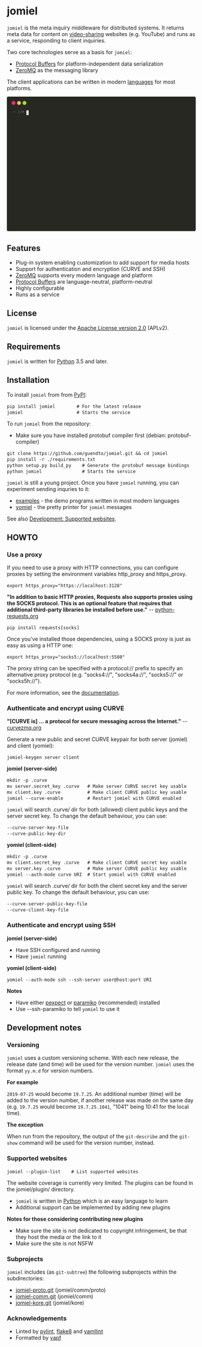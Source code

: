 # jomiel

`jomiel` is the meta inquiry middleware for distributed systems. It
returns meta data for content on [video-sharing][40] websites (e.g.
YouTube) and runs as a service, responding to client inquiries.

Two core technologies serve as a basis for `jomiel`:

- [Protocol Buffers][20] for platform-independent data serialization
- [ZeroMQ][21] as the messaging library

The client applications can be written in modern [languages][5] for most
platforms.

![Example (jomiel)](./docs/examples/jomiel-framed.svg)

## Features

- Plug-in system enabling customization to add support for media hosts
- Support for authentication and encryption (CURVE and SSH)
- [ZeroMQ][21] supports every modern language and platform
- [Protocol Buffers][20] are language-neutral, platform-neutral
- Highly configurable
- Runs as a service

## License

`jomiel` is licensed under the [Apache License version 2.0][23] (APLv2).

## Requirements

`jomiel` is written for [Python][22] 3.5 and later.

## Installation

To install `jomiel` from from [PyPI][24]:

```shell
pip install jomiel        # For the latest release
jomiel                    # Starts the service
```

To run `jomiel` from the repository:

- Make sure you have installed protobuf compiler first (debian:
  protobuf-compiler)

```shell
git clone https://github.com/guendto/jomiel.git && cd jomiel
pip install -r ./requirements.txt
python setup.py build_py    # Generate the protobuf message bindings
python jomiel               # Starts the service
```

`jomiel` is still a young project. Once you have `jomiel` running, you
can experiment sending inquries to it:

- [examples][5] - the demo programs written in most modern languages
- [yomiel][1] - the pretty printer for `jomiel` messages

See also [Development: Supported websites](#supported-websites).

## HOWTO

### Use a proxy

If you need to use a proxy with HTTP connections, you can configure
proxies by setting the environment variables http_proxy and https_proxy.

```shell
export https_proxy="https://localhost:3128"
```

**"In addition to basic HTTP proxies, Requests also supports proxies using
the SOCKS protocol. This is an optional feature that requires that
additional third-party libraries be installed before use."** --
[python-requests.org][41]

```shell
pip install requests[socks]
```

Once you’ve installed those dependencies, using a SOCKS proxy is just as
easy as using a HTTP one:

```shell
export https_proxy="socks5://localhost:5580"
```

The proxy string can be specified with a protocol:// prefix to specify
an alternative proxy protocol (e.g. "socks4://", "socks4a://",
"socks5://" or "socks5h://").

For more information, see the [documentation][42].

### Authenticate and encrypt using CURVE

**"[CURVE is] ... a protocol for secure messaging across the
Internet."** -- [curvezmq.org][43]

Generate a new public and secret CURVE keypair for both server (jomiel)
and client (yomiel):

```shell
jomiel-keygen server client
```

**jomiel (server-side)**

```shell
mkdir -p .curve
mv server.secret_key .curve   # Make server CURVE secret key usable
mv client.key .curve          # Make client CURVE public key usable
jomiel --curve-enable         # Restart jomiel with CURVE enabled
```

`jomiel` will search .curve/ dir for both (allowed) client public keys
and the server secret key. To change the default behaviour, you can use:

    --curve-server-key-file
    --curve-public-key-dir

**yomiel (client-side)**

```shell
mkdir -p .curve
mv client.secret_key .curve   # Make client CURVE secret key usable
mv server.key .curve          # Make server CURVE public key usable
yomiel --auth-mode curve URI  # Start yomiel with CURVE enabled
```

`yomiel` will search .curve/ dir for both the client secret key
and the server public key. To change the default behaviour, you can use:

    --curve-server-public-key-file
    --curve-client-key-file

### Authenticate and encrypt using SSH

**jomiel (server-side)**

- Have SSH configured and running
- Have `jomiel` running

**yomiel (client-side)**

```shell
yomiel --auth-mode ssh --ssh-server user@host:port URI
```

**Notes**

- Have either  [pexpect][29] or [paramiko][30] (recommended) installed
- Use --ssh-paramiko to tell `yomiel` to use it

## Development notes

### Versioning

`jomiel` uses a custom versioning scheme. With each new release, the
release date (and time) will be used for the version number. `jomiel`
uses the format `yy.m.d` for version numbers.

**For example**

`2019-07-25` would become `19.7.25`. An additional number (time) will be
added to the version number, if another release was made on the same day
(e.g. `19.7.25` would become `19.7.25.1041`, "1041" being 10:41 for the
local time).

**The exception**

When run from the repository, the output of the `git-describe` and the
`git-show` command will be used for the version number, instead.

### Supported websites

```shell
jomiel --plugin-list    # List supported websites
```

The website coverage is currently very limited. The plugins can be
found in the jomiel/plugin/ directory.

- `jomiel` is written in [Python][22] which is an easy language to learn
- Additional support can be implemented by adding new plugins

**Notes for those considering contributing new plugins**

- Make sure the site is not dedicated to copyright infringement, be that
  they host the media or the link to it
- Make sure the site is not NSFW

### Subprojects

`jomiel` includes (as `git-subtree`) the following subprojects within
the subdirectories:

- [jomiel-proto.git][3] (jomiel/comm/proto)
- [jomiel-comm.git][2]  (jomiel/comm)
- [jomiel-kore.git][4]  (jomiel/kore)

### Acknowledgements

- Linted by [pylint][25], [flake8][26] and [yamllint][27]
- Formatted by [yapf][28]

[1]: https://github.com/guendto/jomiel-yomiel/
[2]: https://github.com/guendto/jomiel-comm/
[3]: https://github.com/guendto/jomiel-proto/
[4]: https://github.com/guendto/jomiel-kore/
[5]: https://github.com/guendto/jomiel-examples/
[20]: https://developers.google.com/protocol-buffers/
[21]: https://zeromq.org/
[22]: https://www.python.org/about/gettingstarted/
[23]: https://tldrlegal.com/license/apache-license-2.0-(apache-2.0)
[24]: https://pypi.org/
[25]: https://pypi.org/project/pylint/
[26]: https://pypi.org/project/flake8/
[27]: https://pypi.org/project/yamllint/
[28]: https://pypi.org/project/yapf/
[29]: https://pypi.org/project/pexpect/
[30]: https://pypi.org/project/paramiko/
[40]: https://en.wikipedia.org/wiki/Video_hosting_service
[41]: https://2.python-requests.org/
[42]: https://2.python-requests.org/en/master/user/advanced/#proxies
[43]: http://curvezmq.org

